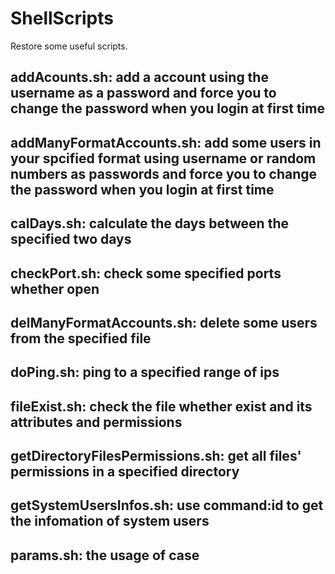 # ShellScripts
Restore some useful scripts.

## addAcounts.sh: add a account using the username as a password and force you to change the password when you login at first time 
## addManyFormatAccounts.sh: add some users in your spcified format using username or random numbers as passwords and force you to change the password when you login at first time 
## calDays.sh: calculate the days between the specified two days
## checkPort.sh: check some specified ports whether open 
## delManyFormatAccounts.sh: delete some users from the specified file
## doPing.sh: ping to a specified range of ips
## fileExist.sh: check the file whether exist and its attributes and permissions
## getDirectoryFilesPermissions.sh: get all files' permissions in a specified directory
## getSystemUsersInfos.sh: use command:id to get the infomation of system users 
## params.sh: the usage of case

